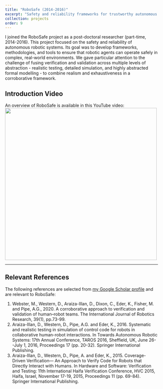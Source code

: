 ```yaml
---
title: "RoboSafe (2014-2016)"
excerpt: "Safety and reliability frameworks for trustworthy autonomous systems.<br/><a href='https://www.youtube.com/watch?v=-JY2lzkrBv0' target='_blank'><img src='https://img.youtube.com/vi/-JY2lzkrBv0/0.jpg' width='500'></a>"
collection: projects
order: 9
---
```


I joined the RoboSafe project as a post-doctoral researcher (part-time, 2014-2016). This project focused on the safety and reliability of autonomous robotic systems. Its goal was to develop frameworks, methodologies, and tools to ensure that robotic agents can operate safely in complex, real-world environments. 
We gave particular attention to the challenge of fusing verification and validation across multiple levels of abstraction - realistic testing, detailed simulation, and highly abstracted formal modelling - to combine realism and exhaustiveness in a corroborative framework.

## Introduction Video

An overview of RoboSafe is available in this YouTube video:<br/>
<a href="https://www.youtube.com/watch?v=-JY2lzkrBv0" target="_blank"><img src="https://img.youtube.com/vi/-JY2lzkrBv0/0.jpg" width="500"></a>

---

## Relevant References

The following references are selected from [my Google Scholar profile](https://scholar.google.co.uk/citations?user=RkFTz4MAAAAJ&hl=en) and are relevant to RoboSafe:

1. Webster, M., Western, D., Araiza-Illan, D., Dixon, C., Eder, K., Fisher, M. and Pipe, A.G., 2020. A corroborative approach to verification and validation of human–robot teams. The International Journal of Robotics Research, 39(1), pp.73-99.
2. Araiza-Illan, D., Western, D., Pipe, A.G. and Eder, K., 2016. Systematic and realistic testing in simulation of control code for robots in collaborative human-robot interactions. In Towards Autonomous Robotic Systems: 17th Annual Conference, TAROS 2016, Sheffield, UK, June 26--July 1, 2016, Proceedings 17 (pp. 20-32). Springer International Publishing.
3. Araiza-Illan, D., Western, D., Pipe, A. and Eder, K., 2015. Coverage-Driven Verification— An Approach to Verify Code for Robots that Directly Interact with Humans. In Hardware and Software: Verification and Testing: 11th International Haifa Verification Conference, HVC 2015, Haifa, Israel, November 17-19, 2015, Proceedings 11 (pp. 69-84). Springer International Publishing.
